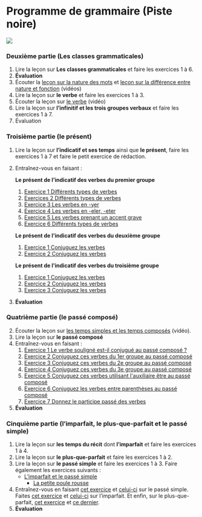 # Programme de grammaire (Piste noire)

![](41A4776F-B559-4031-BF35-595AB346A098.jpeg)

### Deuxième partie (Les classes grammaticales)

1. Lire la leçon sur **Les classes grammaticales** et faire les exercices 1 à 6.
2. **Évaluation**
3. Écouter la [leçon sur la nature des mots](https://youtu.be/dFO16owomU8) et [leçon sur la différence entre nature et fonction](https://youtu.be/Efs-_nv5ns4) (vidéos)
4. Lire la leçon sur **le verbe** et faire les exercices 1 à 3.
5. Écouter la leçon sur [le verbe](https://youtu.be/CslM_hUY4G0) (vidéo)
6. Lire la leçon sur **l’infinitif et les trois groupes verbaux** et faire les exercices 1 à 7.
7. Évaluation

### Troisième partie (le présent)

1. Lire la leçon sur **l’indicatif et ses temps** ainsi que **le présent**, faire les exercices 1 à 7 et faire le petit exercice de rédaction.
2. Entraînez-vous en faisant :

	**Le présent de l'indicatif des verbes du premier groupe**

	1. [Exercice 1 Différents types de verbes](http://www.ralentirtravaux.com/lettres/exercices/sixieme/present/present-premier-groupe.htm)
	2. [Exercices 2 Différents types de verbes](http://www.ralentirtravaux.com/lettres/exercices/sixieme/present/present-premier-groupe-1.htm)
	3. [Exercice 3 Les verbes en -yer](http://www.ralentirtravaux.com/lettres/exercices/sixieme/present/present-premier-groupe-2.htm)
	4. [Exercice 4 Les verbes en -eler, -eter](http://www.ralentirtravaux.com/lettres/exercices/sixieme/present/present-premier-groupe-3.htm)
	5. [Exercice 5 Les verbes prenant un accent grave](http://www.ralentirtravaux.com/lettres/exercices/sixieme/present/present-premier-groupe-4.htm)
	6. [Exercice 6 Différents types de verbes](http://www.ralentirtravaux.com/lettres/exercices/sixieme/present/present-premier-groupe-5.htm)

	**Le présent de l'indicatif des verbes du deuxième groupe**

	1. [Exercice 1 Conjuguez les verbes](http://www.ralentirtravaux.com/lettres/exercices/sixieme/deuxieme-groupe/verbes-ir-1.htm)
	2. [Exercice 2 Conjuguez les verbes](http://www.ralentirtravaux.com/lettres/exercices/sixieme/deuxieme-groupe/verbes-ir-2.htm)

	**Le présent de l'indicatif des verbes du troisième groupe**

	1. [Exercice 1 Conjuguez les verbes](http://www.ralentirtravaux.com/lettres/exercices/sixieme/present/present-groupe-3.htm)
	2. [Exercice 2 Conjuguez les verbes](http://www.ralentirtravaux.com/lettres/exercices/sixieme/present/present-groupe-3-1.htm)
	3. [Exercice 3 Conjuguez les verbes](http://www.ralentirtravaux.com/lettres/exercices/sixieme/present/present-groupe-3-2.htm)

3. **Évaluation**

### Quatrième partie (le passé composé)

2. Écouter la leçon sur [les temps simples et les temps composés](https://youtu.be/q5xUmR_BBPI) (vidéo).
3. Lire la leçon sur **le passé composé**
4. Entraînez-vous en faisant :
	1. [Exercice 1 Le verbe souligné est-il conjugué au passé composé ?](http://www.ralentirtravaux.com/lettres/exercices/sixieme/passe-compose/passe-compose-1.htm)
	2. [Exercice 2 Conjuguez ces verbes du 1er groupe au passé composé](http://www.ralentirtravaux.com/lettres/exercices/sixieme/passe-compose/passe-compose-2.htm)
	3. [Exercice 3 Conjuguez ces verbes du 2e groupe au passé composé](http://www.ralentirtravaux.com/lettres/exercices/sixieme/passe-compose/passe-compose-3.htm)
	4. [Exercice 4 Conjuguez ces verbes du 3e groupe au passé composé](http://www.ralentirtravaux.com/lettres/exercices/sixieme/passe-compose/passe-compose-4.htm)
	5. [Exercice 5 Conjuguez ces verbes utilisant l'auxiliaire être au passé composé](http://www.ralentirtravaux.com/lettres/exercices/sixieme/passe-compose/passe-compose-5.htm)
	6. [Exercice 6 Conjuguez les verbes entre parenthèses au passé composé](http://www.ralentirtravaux.com/lettres/exercices/sixieme/passe-compose/passe-compose-6.htm)
	7. [Exercice 7 Donnez le participe passé des verbes](http://www.ralentirtravaux.com/lettres/exercices/sixieme/passe-compose/participe-passe.htm)
4. **Évaluation**

### Cinquième partie (l’imparfait, le plus-que-parfait et le passé simple)

1. Lire la leçon sur **les temps du récit** dont **l’imparfait** et faire les exercices 1 à 4.
2. Lire la leçon sur **le plus-que-parfait** et faire les exercices 1 à 2.
3. Lire la leçon sur **le passé simple** et faire les exercices 1 à 3. Faire également les exercices suivants :
	- [L’imparfait et le passé simple](http://www.ralentirtravaux.com/lettres/exercices/sixieme/sequence_5/passe_simple_imparfait.htm)
		- [La petite poule rousse](http://www.ralentirtravaux.com/lettres/exercices/sixieme/sequence_5/petite_poule_rousse.htm)
4. Entraînez-vous en faisant [cet exercice](http://www.ralentirtravaux.com/lettres/exercices/sixieme/sequence_5/passe_simple.htm) et [celui-ci](http://www.ralentirtravaux.com/lettres/exercices/sixieme/sequence_5/passe_simple2.htm) sur le passé simple. Faites [cet exercice](http://www.ralentirtravaux.com/lettres/exercices/sixieme/sequence_5/imparfait.htm) et [celui-ci](http://www.ralentirtravaux.com/lettres/exercices/sixieme/sequence_5/imparfait2.htm) sur l’imparfait. Et enfin, sur le plus-que-parfait, [cet exercice](http://www.ralentirtravaux.com/lettres/exercices/sixieme/sequence_5/plusqueparfait.htm) et [ce dernier](http://www.ralentirtravaux.com/lettres/exercices/sixieme/sequence_5/plusqueparfait2.htm).
5. **Évaluation**